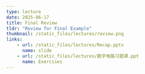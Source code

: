 ```yaml
---
type: lecture
date: 2025-06-17
title: Final Review
tldr: "Review for Final Example"
thumbnail: /static_files/lectures/review.png
links:
    - url: /static_files/lectures/Recap.pptx
      name: slide
    - url: /static_files/lectures/数字电路习题课.ppt
      name: Exercises
---
```

